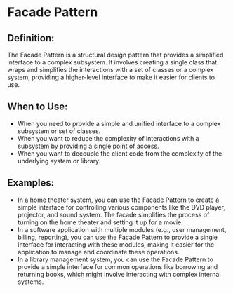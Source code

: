 # Facade Pattern

## Definition:
The Facade Pattern is a structural design pattern that provides a simplified interface to a complex subsystem. It involves creating a single class that wraps and simplifies the interactions with a set of classes or a complex system, providing a higher-level interface to make it easier for clients to use.

## When to Use:
- When you need to provide a simple and unified interface to a complex subsystem or set of classes.
- When you want to reduce the complexity of interactions with a subsystem by providing a single point of access.
- When you want to decouple the client code from the complexity of the underlying system or library.

## Examples:
- In a home theater system, you can use the Facade Pattern to create a simple interface for controlling various components like the DVD player, projector, and sound system. The facade simplifies the process of turning on the home theater and setting it up for a movie.
- In a software application with multiple modules (e.g., user management, billing, reporting), you can use the Facade Pattern to provide a single interface for interacting with these modules, making it easier for the application to manage and coordinate these operations.
- In a library management system, you can use the Facade Pattern to provide a simple interface for common operations like borrowing and returning books, which might involve interacting with complex internal systems.
